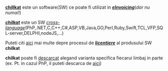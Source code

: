 [**chillkat**](https://www.chilkatsoft.com/) este un software(SW) ce poate fi utilizat in [***eInvoicing***](https://www.example-code.com/sql/zatca.asp)(*dar nu numai!*)

[***chilkat***](https://www.example-code.com/) este un SW [*cross-language*](https://hotfox.ro/forum/viewtopic.php?t=132)(PhP,.NET,C,C++,C#,ASP,VB,Java,GO,Perl,Ruby,Swift,TCL,VFP,SQL-server,DELPHI,nodeJS,...)

Puteti citi [aici](https://www.chilkatsoft.com/purchase) mai multe depre procesul de [***licentiere***](https://www.chilkatsoft.com/licensingExplained.asp) al produsului SW **chilkat**

**chilkat** poate fi [descarcat](https://www.chilkatsoft.com/downloads.asp) alegand varianta specifica fiecarui limbaj in parte (ex. Pt. in cazul PhP, il puteti descarca de [aici](https://www.chilkatsoft.com/php.asp))
